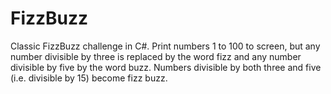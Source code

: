 # FizzBuzz
Classic FizzBuzz challenge in C#. Print numbers 1 to 100 to screen, but any number divisible by three is replaced by the word fizz and any number divisible by five by the word buzz. Numbers divisible by both three and five (i.e. divisible by 15) become fizz buzz.
